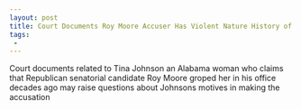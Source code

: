 ```yaml
---
layout: post
title: Court Documents Roy Moore Accuser Has Violent Nature History of Criminal Fraud Against Own Family
tags:
 -
---
```

Court documents related to Tina Johnson an Alabama woman who claims that Republican senatorial candidate Roy Moore groped her in his office decades ago may raise questions about Johnsons motives in making the accusation

